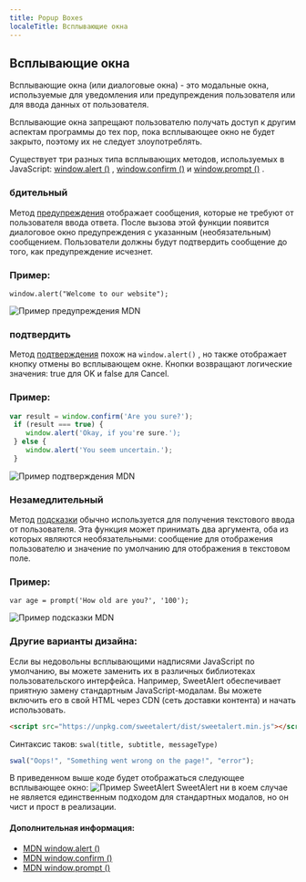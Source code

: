 ```yaml
---
title: Popup Boxes
localeTitle: Всплывающие окна
---
```

## Всплывающие окна

Всплывающие окна (или диалоговые окна) - это модальные окна, используемые для уведомления или предупреждения пользователя или для ввода данных от пользователя.

Всплывающие окна запрещают пользователю получать доступ к другим аспектам программы до тех пор, пока всплывающее окно не будет закрыто, поэтому их не следует злоупотреблять.

Существует три разных типа всплывающих методов, используемых в JavaScript: [window.alert ()](https://developer.mozilla.org/en-US/docs/Web/API/Window/alert) , [window.confirm ()](https://developer.mozilla.org/en-US/docs/Web/API/Window/confirm) и [window.prompt ()](https://developer.mozilla.org/en-US/docs/Web/API/Window/prompt) .

### бдительный

Метод [предупреждения](https://developer.mozilla.org/en-US/docs/Web/API/Window/alert) отображает сообщения, которые не требуют от пользователя ввода ответа. После вызова этой функции появится диалоговое окно предупреждения с указанным (необязательным) сообщением. Пользователи должны будут подтвердить сообщение до того, как предупреждение исчезнет.

### Пример:

`window.alert("Welcome to our website");`

![Пример предупреждения MDN](https://mdn.mozillademos.org/files/130/AlertHelloWorld.png)

### подтвердить

Метод [подтверждения](https://developer.mozilla.org/en-US/docs/Web/API/Window/confirm) похож на `window.alert()` , но также отображает кнопку отмены во всплывающем окне. Кнопки возвращают логические значения: true для OK и false для Cancel.

### Пример:

```javascript
var result = window.confirm('Are you sure?'); 
 if (result === true) { 
    window.alert('Okay, if you're sure.'); 
 } else { 
    window.alert('You seem uncertain.'); 
 } 
```

![Пример подтверждения MDN](https://mdn.mozillademos.org/files/7163/firefoxcomfirmdialog_zpsf00ec381.png)

### Незамедлительный

Метод [подсказки](https://developer.mozilla.org/en-US/docs/Web/API/Window/prompt) обычно используется для получения текстового ввода от пользователя. Эта функция может принимать два аргумента, оба из которых являются необязательными: сообщение для отображения пользователю и значение по умолчанию для отображения в текстовом поле.

### Пример:

`var age = prompt('How old are you?', '100');`

![Пример подсказки MDN](https://mdn.mozillademos.org/files/11303/prompt.png)

### Другие варианты дизайна:

Если вы недовольны всплывающими надписями JavaScript по умолчанию, вы можете заменить их в различных библиотеках пользовательского интерфейса. Например, SweetAlert обеспечивает приятную замену стандартным JavaScript-модалам. Вы можете включить его в свой HTML через CDN (сеть доставки контента) и начать использовать.

```HTML
<script src="https://unpkg.com/sweetalert/dist/sweetalert.min.js"></script> 
```

Синтаксис таков: `swal(title, subtitle, messageType)`

```javascript
swal("Oops!", "Something went wrong on the page!", "error"); 
```

В приведенном выше коде будет отображаться следующее всплывающее окно: ![Пример SweetAlert](https://ludu-assets.s3.amazonaws.com/lesson-content/rWqOoQXgDrSVSMrAKiZ9) SweetAlert ни в коем случае не является единственным подходом для стандартных модалов, но он чист и прост в реализации.

#### Дополнительная информация:

*   [MDN window.alert ()](https://developer.mozilla.org/en-US/docs/Web/API/Window/alert)
*   [MDN window.confirm ()](https://developer.mozilla.org/en-US/docs/Web/API/Window/confirm)
*   [MDN window.prompt ()](https://developer.mozilla.org/en-US/docs/Web/API/Window/prompt)